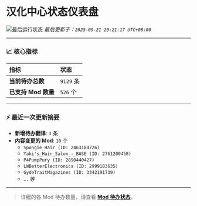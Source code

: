 # 汉化中心状态仪表盘

![最后运行状态](https://img.shields.io/badge/Last%20Run-Success-green)
*最后更新于：`2025-09-21 20:21:17 UTC+08:00`*

---

### 📈 **核心指标**

| 指标 | 状态 |
| :--- | :--- |
| **当前待办总数** | ``9129`` 条 |
| **已支持 Mod 数量** | ``526`` 个 |

---

### ⚡ **最近一次更新摘要**

*   **新增待办翻译**: `3` 条
*   **内容变更的 Mod**: `10` 个
    *   `Spongie_Hair (ID: 2463184726)`
    *   `Yaki's_Hair_Salon_-_BASE (ID: 2761200458)`
    *   `P4PumpPury (ID: 2890440427)`
    *   `LWBetterElectronics (ID: 2999183635)`
    *   `GydeTraitMagazines (ID: 3342191739)`
    *   ... *等*

---

> 详细的各 Mod 待办数量，请查看 [**Mod 待办状态**](MOD_TODO_STATUS.md)。
